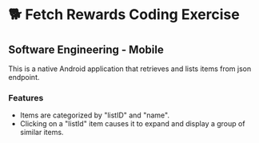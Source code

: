 # 🐕 Fetch Rewards Coding Exercise
## Software Engineering - Mobile
This is a native Android application that retrieves and lists items from json endpoint.

### Features
- Items are categorized by "listID" and "name".
- Clicking on a "listId" item causes it to expand and display a group of similar items.
